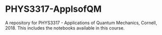 # PHYS3317-ApplsofQM
A repository for PHYS3317 - Applications of Quantum Mechanics, Cornell, 2018. This includes the notebooks available in this course.
